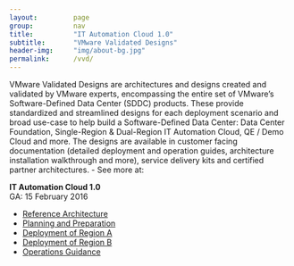 ```yaml
---
layout:         page
group:          nav
title:          "IT Automation Cloud 1.0"
subtitle:       "VMware Validated Designs"
header-img:     "img/about-bg.jpg"
permalink:      /vvd/
---
```


VMware Validated Designs are architectures and designs created and validated by VMware experts, encompassing the entire set of VMware’s Software-Defined Data Center (SDDC) products. These provide standardized and streamlined designs for each deployment scenario and broad use-case to help build a Software-Defined Data Center: Data Center Foundation, Single-Region & Dual-Region IT Automation Cloud, QE / Demo Cloud and more. The designs are available in customer facing documentation (detailed deployment and operation guides, architecture installation walkthrough and more), service delivery kits and certified partner architectures. - See more at:

**IT Automation Cloud 1.0**
<br>GA: 15 February 2016<br>

* [Reference Architecture](/vvd/00-reference-architecture/) 
* [Planning and Preparation](//vvd/01-planning-preparation/)
* [Deployment of Region A](/vvd/02-deployment-region-a/)
* [Deployment of Region B](/vvd/03-deployment-region-b/)
* [Operations Guidance](/vvd/04-operational-guidance/)
